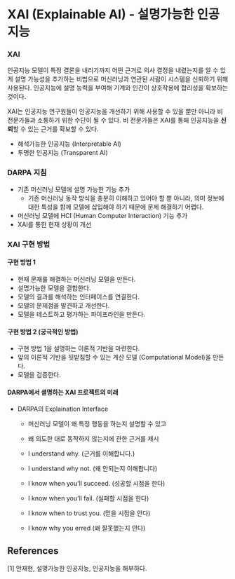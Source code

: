 # XAI (Explainable AI) - 설명가능한 인공지능 

### XAI
인공지능 모델이 특정 결론을 내리기까지 어떤 근거로 의사 결정을 내렸는지를 알 수 있게 설명 가능성을 추가하는 비법으로 머신러닝과 연관된 사람이 시스템을 신뢰하기 위해 사용된다. 인공지능에 설명 능력을 부여해 기계와 인간이 상호작용에 합리성을 확보하는 것이다. 

XAI는 인공지능 연구원들이 인공지능을 개선하기 위해 사용할 수 있을 뿐만 아니라 비 전문가들과 소통하기 위한 수단이 될 수 있다. 비 전문가들은 XAI를 통해 인공지능을 **신뢰**할 수 있는 근거를 확보할 수 있다. 

* 해석가능한 인공지능 (Interpretable AI)
* 투명한 인공지능 (Transparent AI)

### DARPA 지침

* 기존 머신러닝 모델에 설명 가능한 기능 추가
  + 기존 머신러닝 동작 방식을 충분히 이해하고 있어야 할 뿐 아니라, 의미 정보에 대한 특성을 함께 모델에 삽입해야 하기 때문에 문제 해결하기 어렵다.  
* 머신러닝 모델에 HCI (Human Computer Interaction) 기능 추가
* XAI를 통한 현재 상황이 개선

### XAI 구현 방법 

#### 구현 방법 1

* 현재 문재룰 해결하는 머신러닝 모델을 만든다.
* 설명가능한 모델을 결합한다.
* 모델의 결과를 해석하는 인터페이스를 연결한다.
* 모델의 문제점을 발견하고 개선한다.
* 모델을 테스트하고 평가하는 파이프라인을 만든다.

#### 구현 방법 2  (궁극적인 방법)

* 구현 방법 1을 설명하는 이론적 기반을 마련한다.
* 앞의 이론적 기반을 뒷받침할 수 있는 계산 모델 (Computational Model)을 만든다.
* 모델을 검증한다. 

#### DARPA에서 셜명하는 XAI 프로젝트의 미래 

* DARPA의 Explaination Interface 
  + 머신러닝 모델이 왜 특정 행동을 하는지 설명할 수 있고 
  + 왜 의도한 대로 동작하지 않는지에 관한 근거를 제시
  
  + I understand why. (근거를 이해합니다.)
  + I understand why not. (왜 안되는지 이해합니다)
  + I know when you'll succeed. (성공할 시점을 한다)
  + I know when you'll fail. (실패할 시점을 한다)
  + I know when to trust you. (믿을 시점을 안다)
  + I know why you erred (왜 잘못했는지 안다)

## References

[1] 안재현, 설명가능한 인공지능, 인공지능을 해부하다. 
